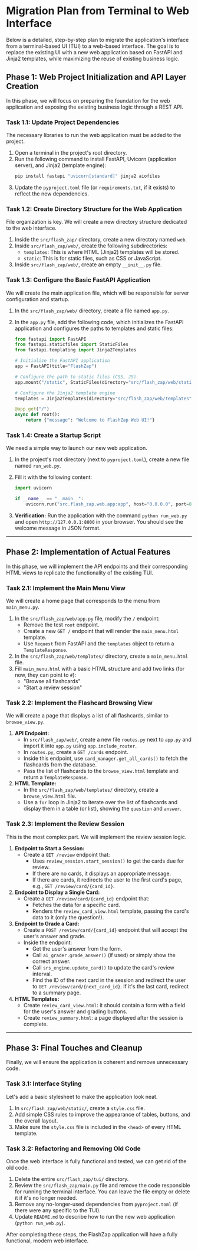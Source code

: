 # Migration Plan from Terminal to Web Interface

Below is a detailed, step-by-step plan to migrate the application's interface from a terminal-based UI (TUI) to a web-based interface. The goal is to replace the existing UI with a new web application based on FastAPI and Jinja2 templates, while maximizing the reuse of existing business logic.

## Phase 1: Web Project Initialization and API Layer Creation

In this phase, we will focus on preparing the foundation for the web application and exposing the existing business logic through a REST API.

### Task 1.1: Update Project Dependencies

The necessary libraries to run the web application must be added to the project.

1.  Open a terminal in the project's root directory.
2.  Run the following command to install FastAPI, Uvicorn (application server), and Jinja2 (template engine):
    ```bash
    pip install fastapi "uvicorn[standard]" jinja2 aiofiles
    ```
3.  Update the `pyproject.toml` file (or `requirements.txt`, if it exists) to reflect the new dependencies.

### Task 1.2: Create Directory Structure for the Web Application

File organization is key. We will create a new directory structure dedicated to the web interface.

1.  Inside the `src/flash_zap/` directory, create a new directory named `web`.
2.  Inside `src/flash_zap/web/`, create the following subdirectories:
    *   `templates`: This is where HTML (Jinja2) templates will be stored.
    *   `static`: This is for static files, such as CSS or JavaScript.
3.  Inside `src/flash_zap/web/`, create an empty `__init__.py` file.

### Task 1.3: Configure the Basic FastAPI Application

We will create the main application file, which will be responsible for server configuration and startup.

1.  In the `src/flash_zap/web/` directory, create a file named `app.py`.
2.  In the `app.py` file, add the following code, which initializes the FastAPI application and configures the paths to templates and static files:

    ```python
    from fastapi import FastAPI
    from fastapi.staticfiles import StaticFiles
    from fastapi.templating import Jinja2Templates

    # Initialize the FastAPI application
    app = FastAPI(title="FlashZap")

    # Configure the path to static files (CSS, JS)
    app.mount("/static", StaticFiles(directory="src/flash_zap/web/static"), name="static")

    # Configure the Jinja2 template engine
    templates = Jinja2Templates(directory="src/flash_zap/web/templates")

    @app.get("/")
    async def root():
        return {"message": "Welcome to FlashZap Web UI!"}
    ```

### Task 1.4: Create a Startup Script

We need a simple way to launch our new web application.

1.  In the project's root directory (next to `pyproject.toml`), create a new file named `run_web.py`.
2.  Fill it with the following content:

    ```python
    import uvicorn

    if __name__ == "__main__":
        uvicorn.run("src.flash_zap.web.app:app", host="0.0.0.0", port=8000, reload=True)
    ```

3.  **Verification:** Run the application with the command `python run_web.py` and open `http://127.0.0.1:8000` in your browser. You should see the welcome message in JSON format.

---

## Phase 2: Implementation of Actual Features

In this phase, we will implement the API endpoints and their corresponding HTML views to replicate the functionality of the existing TUI.

### Task 2.1: Implement the Main Menu View

We will create a home page that corresponds to the menu from `main_menu.py`.

1.  In the `src/flash_zap/web/app.py` file, modify the `/` endpoint:
    *   Remove the test `root` endpoint.
    *   Create a new `GET /` endpoint that will render the `main_menu.html` template.
    *   Use `Request` from FastAPI and the `templates` object to return a `TemplateResponse`.
2.  In the `src/flash_zap/web/templates/` directory, create a `main_menu.html` file.
3.  Fill `main_menu.html` with a basic HTML structure and add two links (for now, they can point to `#`):
    *   "Browse all flashcards"
    *   "Start a review session"

### Task 2.2: Implement the Flashcard Browsing View

We will create a page that displays a list of all flashcards, similar to `browse_view.py`.

1.  **API Endpoint:**
    *   In `src/flash_zap/web/`, create a new file `routes.py` next to `app.py` and import it into `app.py` using `app.include_router`.
    *   In `routes.py`, create a `GET /cards` endpoint.
    *   Inside this endpoint, use `card_manager.get_all_cards()` to fetch the flashcards from the database.
    *   Pass the list of flashcards to the `browse_view.html` template and return a `TemplateResponse`.
2.  **HTML Template:**
    *   In the `src/flash_zap/web/templates/` directory, create a `browse_view.html` file.
    *   Use a `for` loop in Jinja2 to iterate over the list of flashcards and display them in a table (or list), showing the `question` and `answer`.

### Task 2.3: Implement the Review Session

This is the most complex part. We will implement the review session logic.

1.  **Endpoint to Start a Session:**
    *   Create a `GET /review` endpoint that:
        *   Uses `review_session.start_session()` to get the cards due for review.
        *   If there are no cards, it displays an appropriate message.
        *   If there are cards, it redirects the user to the first card's page, e.g., `GET /review/card/{card_id}`.
2.  **Endpoint to Display a Single Card:**
    *   Create a `GET /review/card/{card_id}` endpoint that:
        *   Fetches the data for a specific card.
        *   Renders the `review_card_view.html` template, passing the card's data to it (only the question!).
3.  **Endpoint to Grade a Card:**
    *   Create a `POST /review/card/{card_id}` endpoint that will accept the user's answer and grade.
    *   Inside the endpoint:
        *   Get the user's answer from the form.
        *   Call `ai_grader.grade_answer()` (if used) or simply show the correct answer.
        *   Call `srs_engine.update_card()` to update the card's review interval.
        *   Find the ID of the next card in the session and redirect the user to `GET /review/card/{next_card_id}`. If it's the last card, redirect to a summary page.
4.  **HTML Templates:**
    *   Create `review_card_view.html`: it should contain a form with a field for the user's answer and grading buttons.
    *   Create `review_summary.html`: a page displayed after the session is complete.

---

## Phase 3: Final Touches and Cleanup

Finally, we will ensure the application is coherent and remove unnecessary code.

### Task 3.1: Interface Styling

Let's add a basic stylesheet to make the application look neat.

1.  In `src/flash_zap/web/static/`, create a `style.css` file.
2.  Add simple CSS rules to improve the appearance of tables, buttons, and the overall layout.
3.  Make sure the `style.css` file is included in the `<head>` of every HTML template.

### Task 3.2: Refactoring and Removing Old Code

Once the web interface is fully functional and tested, we can get rid of the old code.

1.  Delete the entire `src/flash_zap/tui/` directory.
2.  Review the `src/flash_zap/main.py` file and remove the code responsible for running the terminal interface. You can leave the file empty or delete it if it's no longer needed.
3.  Remove any no-longer-used dependencies from `pyproject.toml` (if there were any specific to the TUI).
4.  Update `README.md` to describe how to run the new web application (`python run_web.py`).

After completing these steps, the FlashZap application will have a fully functional, modern web interface. 